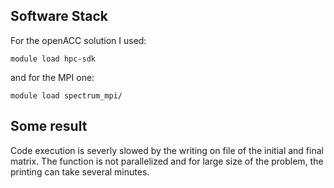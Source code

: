 ## Software Stack
For the openACC solution I used:
```
module load hpc-sdk
```
and for the MPI one:
```
module load spectrum_mpi/
```

## Some result
Code execution is severly slowed by the writing on file of the initial and final matrix. The function is not parallelized and for large size of the problem, the printing can take several minutes.
